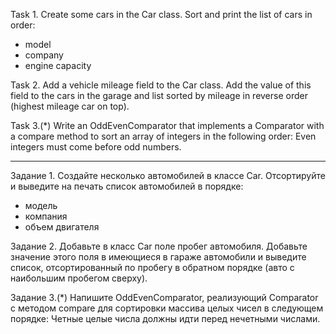 Task 1.
Create some cars in the Car class.
Sort and print the list of cars in order:
- model
- company
- engine capacity

Task 2.
Add a vehicle mileage field to the Car class.
Add the value of this field to the cars in the garage and list
sorted by mileage in reverse order (highest mileage car on top).

Task 3.(*)
Write an OddEvenComparator that implements a Comparator with a compare method to sort an array of integers in the following order:
Even integers must come before odd numbers.


___________________


Задание 1.
Создайте несколько автомобилей в классе Car.
Отсортируйте и выведите на печать список автомобилей в порядке:
- модель
- компания
- объем двигателя

Задание 2.
Добавьте в класс Car поле пробег автомобиля.
Добавьте значение этого поля в имеющиеся в гараже автомобили и выведите список,
отсортированный по пробегу в обратном порядке (авто с наибольшим пробегом сверху).

Задание 3.(*)
Напишите OddEvenComparator, реализующий Comparator с методом compare для сортировки массива целых чисел в следующем порядке:
Четные целые числа должны идти перед нечетными числами.























